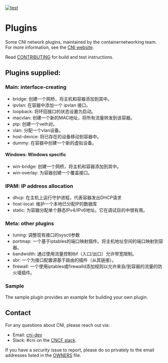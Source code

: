 [![test](https://github.com/containernetworking/plugins/actions/workflows/test.yaml/badge.svg)](https://github.com/containernetworking/plugins/actions/workflows/test.yaml?query=branch%3Amaster)

# Plugins
Some CNI network plugins, maintained by the containernetworking team. For more information, see the [CNI website](https://www.cni.dev).

Read [CONTRIBUTING](CONTRIBUTING.md) for build and test instructions.

## Plugins supplied:
### Main: interface-creating
- bridge: 创建一个网桥，将主机和容器添加到其中。
- ipvlan: 在容器中添加一个 ipvlan 接口。
- loopback: 将环回接口的状态设置为启动。
- macvlan: 创建一个新的MAC地址，将所有流量转发到该容器。
- ptp: 创建一个veth对。
- vlan: 分配一个vlan设备。
- host-device: 将已存在的设备移动到容器中。
- dummy: 在容器中创建一个新的虚拟设备。

#### Windows: Windows specific
- win-bridge: 创建一个网桥，将主机和容器添加到其中。
- win-overlay: 为容器创建一个覆盖接口。

### IPAM: IP address allocation
- dhcp: 在主机上运行守护进程，代表容器发出DHCP请求
- host-local: 维护一个本地已分配IP的数据库
- static: 为容器分配单个静态IPv4/IPv6地址。它在调试目的中很有用。

### Meta: other plugins
- tuning: 调整现有接口的sysctl参数
- portmap: 一个基于iptables的端口映射插件。将主机地址空间的端口映射到容器。
- bandwidth: 通过使用流量控制tbf（入口/出口）允许带宽限制。
- sbr: 一个为接口配置源基于路由的插件（从其链接）。
- firewall: 一个使用iptables或firewalld添加规则以允许来自/到容器的流量的防火墙插件。

### Sample
The sample plugin provides an example for building your own plugin.

## Contact

For any questions about CNI, please reach out via:
- Email: [cni-dev](https://groups.google.com/forum/#!forum/cni-dev)
- Slack: #cni on the [CNCF slack](https://slack.cncf.io/).

If you have a _security_ issue to report, please do so privately to the email addresses listed in the [OWNERS](OWNERS.md) file.
